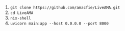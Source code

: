 1.  `git clone https://github.com/amacfie/LiveAMA.git`
1.  `cd LiveAMA`
1.  `nix-shell`
1.  `uvicorn main:app --host 0.0.0.0 --port 8000`
